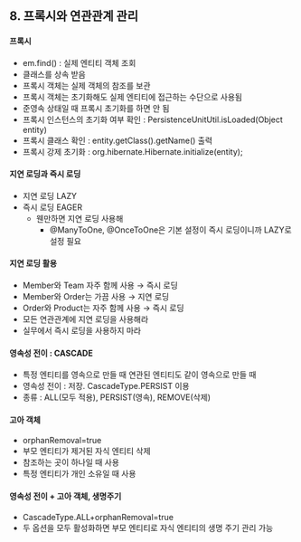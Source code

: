 ## 8. 프록시와 연관관계 관리
#### 프록시
- em.find() : 실제 엔티티 객체 조회
- 클래스를 상속 받음
- 프록시 객체는 실제 객체의 참조를 보관
- 프록시 객체는 초기화해도 실제 엔티티에 접근하는 수단으로 사용됨
- 준영속 상태일 때 프록시 초기화를 하면 안 됨
- 프록시 인스턴스의 초기화 여부 확인 : PersistenceUnitUtil.isLoaded(Object entity)
- 프록시 클래스 확인 : entity.getClass().getName() 출력
- 프록시 강제 초기화 : org.hibernate.Hibernate.initialize(entity);

#### 지연 로딩과 즉시 로딩
- 지연 로딩 LAZY
- 즉시 로딩 EAGER
  - 웬만하면 지연 로딩 사용해
    - @ManyToOne, @OnceToOne은 기본 설정이 즉시 로딩이니까 LAZY로 설정 필요

#### 지연 로딩 활용
- Member와 Team 자주 함께 사용 → 즉시 로딩
- Member와 Order는 가끔 사용 → 지연 로딩
- Order와 Product는 자주 함께 사용 → 즉시 로딩
- 모든 연관관계에 지연 로딩을 사용해라
- 실무에서 즉시 로딩을 사용하지 마라

#### 영속성 전이 : CASCADE
- 특정 엔티티를 영속으로 만들 때 연관된 엔티티도 같이 영속으로 만들 때
- 영속성 전이 : 저장. CascadeType.PERSIST 이용
- 종류 : ALL(모두 적용), PERSIST(영속), REMOVE(삭제)

#### 고아 객체
- orphanRemoval=true
- 부모 엔티티가 제거된 자식 엔티티 삭제
- 참조하는 곳이 하나일 때 사용
- 특정 엔티티가 개인 소유일 때 사용

#### 영속성 전이 + 고아 객체, 생명주기
- CascadeType.ALL+orphanRemoval=true
- 두 옵션을 모두 활성화하면 부모 엔티티로 자식 엔티티의 생명 주기 관리 가능 

